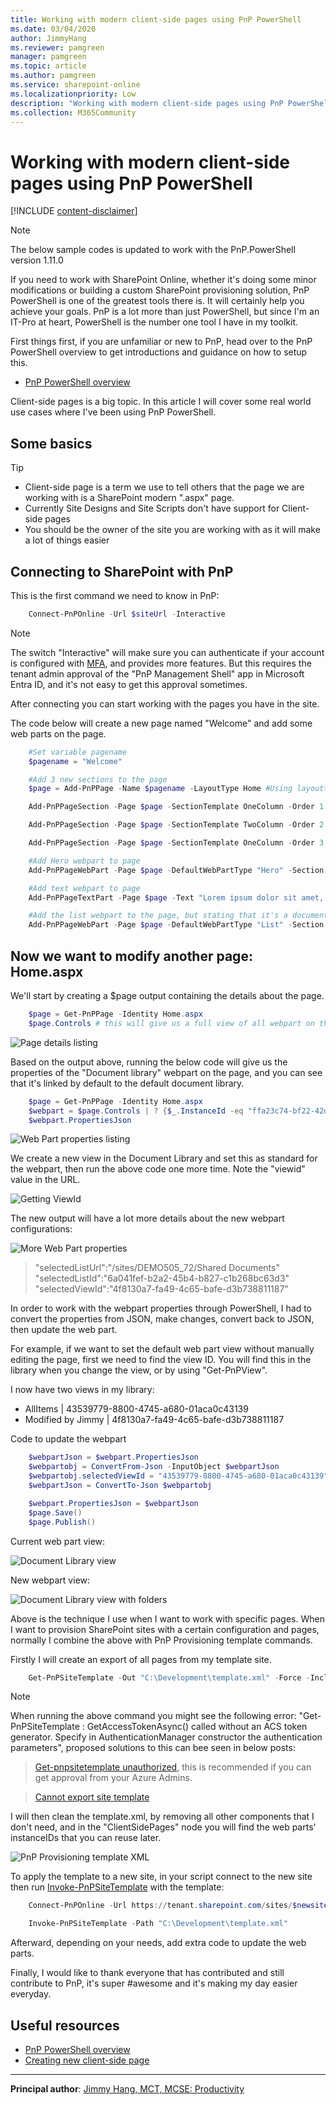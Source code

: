 ```yaml
---
title: Working with modern client-side pages using PnP PowerShell
ms.date: 03/04/2020
author: JimmyHang
ms.reviewer: pamgreen
manager: pamgreen
ms.topic: article
ms.author: pamgreen
ms.service: sharepoint-online
ms.localizationpriority: Low
description: "Working with modern client-side pages using PnP PowerShell"
ms.collection: M365Community
---
```

# Working with modern client-side pages using PnP PowerShell

[!INCLUDE [content-disclaimer](includes/content-disclaimer.md)]

> [!NOTE]
> The below sample codes is updated to work with the PnP.PowerShell version 1.11.0

If you need to work with SharePoint Online, whether it's doing some minor modifications or building a custom SharePoint provisioning solution, PnP PowerShell is one of the greatest tools there is. It will certainly help you achieve your goals. PnP is a lot more than just PowerShell, but since I'm an IT-Pro at heart, PowerShell is the number one tool I have in my toolkit.

First things first, if you are unfamiliar or new to PnP, head over to the PnP PowerShell overview to get introductions and guidance on how to setup this.

* [PnP PowerShell overview](/powershell/sharepoint/sharepoint-pnp/sharepoint-pnp-cmdlets)

Client-side pages is a big topic. In this article I will cover some real world use cases where I've been using PnP PowerShell.

## Some basics

> [!TIP]
>
>* Client-side page is a term we use to tell others that the page we are working with is a SharePoint modern ".aspx" page.
>* Currently Site Designs and Site Scripts don't have support for Client-side pages
>* You should be the owner of the site you are working with as it will make a lot of things easier

## Connecting to SharePoint with PnP

This is the first command we need to know in PnP:

``` powershell
    Connect-PnPOnline -Url $siteUrl -Interactive
```

> [!NOTE]
> The switch "Interactive" will make sure you can authenticate if your account is configured with [MFA](glossary.md#multi-factor-authentication-mfa), and provides more features.
> But this requires the tenant admin approval of the "PnP Management Shell" app in Microsoft Entra ID, and it's not easy to get this approval sometimes.

After connecting you can start working with the pages you have in the site.

The code below will create a new page named "Welcome" and add some web parts on the page.

``` powershell
    #Set variable pagename  
    $pagename = "Welcome"  

    #Add 3 new sections to the page  
    $page = Add-PnPPage -Name $pagename -LayoutType Home #Using layouttype Home, removes the title and banner zone

    Add-PnPPageSection -Page $page -SectionTemplate OneColumn -Order 1 # OneColumnFullWidth is only available if the site is a Communication site

    Add-PnPPageSection -Page $page -SectionTemplate TwoColumn -Order 2

    Add-PnPPageSection -Page $page -SectionTemplate OneColumn -Order 3

    #Add Hero webpart to page  
    Add-PnPPageWebPart -Page $page -DefaultWebPartType "Hero" -Section 1 -Column 1

    #Add text webpart to page  
    Add-PnPPageTextPart -Page $page -Text "Lorem ipsum dolor sit amet, consectetuer adipiscing elit. Maecenas porttitor congue mass a. Fusce posuere, magna sed pulvinar ultricies, purus lectus malesuada libero, sit amet commodo magna eros quis urna." -Section 2 -Column 1

    #Add the list webpart to the page, but stating that it's a document library then add the library GUID  
    Add-PnPPageWebPart -Page $page -DefaultWebPartType "List" -Section 3 -Column 1 -WebPartProperties @{isDocumentLibrary="true";webRelativeListUrl="/Shared Documents"}
```

## Now we want to modify another page: Home.aspx

We'll start by creating a $page output containing the details about the page.  

``` powershell
    $page = Get-PnPPage -Identity Home.aspx
    $page.Controls # this will give us a full view of all webpart on the page, and their properties
```

![Page details listing](media/working-with-modern-clientside-pages-using-pnp-powershell/pnp02.png)

Based on the output above, running the below code will give us the properties of the "Document library" webpart on the page, and you can see that it's linked by default to the default document library.  

``` powershell
    $page = Get-PnPPage -Identity Home.aspx    
    $webpart = $page.Controls | ? {$_.InstanceId -eq "ffa23c74-bf22-42d0-8889-9a996fd8642b"}  
    $webpart.PropertiesJson  
```

![Web Part properties listing](media/working-with-modern-clientside-pages-using-pnp-powershell/pnp03.png)

We create a new view in the Document Library and set this as standard for the webpart, then run the above code one more time. Note the "viewid" value in the URL.

![Getting ViewId](media/working-with-modern-clientside-pages-using-pnp-powershell/pnp04.png)

The new output will have a lot more details about the new webpart configurations:

![More Web Part properties](media/working-with-modern-clientside-pages-using-pnp-powershell/pnp05.png)

> "selectedListUrl":"/sites/DEMO505_72/Shared Documents"  
> "selectedListId":"6a041fef-b2a2-45b4-b827-c1b268bc63d3"  
> "selectedViewId":"4f8130a7-fa49-4c65-bafe-d3b738811187"  

In order to work with the webpart properties through PowerShell, I had to convert the properties from JSON, make changes, convert back to JSON, then update the web part.

For example, if we want to set the default web part view without manually editing the page, first we need to find the view ID. You will find this in the library when you change the view, or by using "Get-PnPView".  

I now have two views in my library:

* AllItems | 43539779-8800-4745-a680-01aca0c43139
* Modified by Jimmy | 4f8130a7-fa49-4c65-bafe-d3b738811187
  
Code to update the webpart  

``` powershell
    $webpartJson = $webpart.PropertiesJson  
    $webpartobj = ConvertFrom-Json -InputObject $webpartJson  
    $webpartobj.selectedViewId = "43539779-8800-4745-a680-01aca0c43139"  
    $webpartJson = ConvertTo-Json $webpartobj  

    $webpart.PropertiesJson = $webpartJson  
    $page.Save()  
    $page.Publish()  
```

Current web part view:

![Document Library view](media/working-with-modern-clientside-pages-using-pnp-powershell/pnp06.png)

New webpart view:

![Document Library view with folders](media/working-with-modern-clientside-pages-using-pnp-powershell/pnp07.png)

Above is the technique I use when I want to work with specific pages. When I want to provision SharePoint sites with a certain configuration and pages, normally I combine the above with PnP Provisioning template commands.

Firstly I will create an export of all pages from my template site.

```powershell
    Get-PnPSiteTemplate -Out "C:\Development\template.xml" -Force -IncludeAllClientSidePages #includeallclientsidepages will copy all other pages in the site
```
>[!NOTE]
>When running the above command you might see the following error: "Get-PnPSiteTemplate : GetAccessTokenAsync() called without an ACS token generator. Specify in AuthenticationManager constructor the authentication parameters", proposed solutions to this can bee seen in below posts:

>[Get-pnpsitetemplate unauthorized](https://techcommunity.microsoft.com/t5/sharepoint-developer/get-pnpsitetemplate-attempted-to-perform-an-unauthorized/m-p/2631095), this is recommended if you can get approval from your Azure Admins.

>[Cannot export site template](https://stackoverflow.com/questions/67981547/cannot-export-site-template)

I will then clean the template.xml, by removing all other components that I don't need, and in the "ClientSidePages" node you will find the web parts' instanceIDs that you can reuse later.  

![PnP Provisioning template XML](media/working-with-modern-clientside-pages-using-pnp-powershell/pnp08.png)

To apply the template to a new site, in your script connect to the new site then run [Invoke-PnPSiteTemplate](https://pnp.github.io/powershell/cmdlets/Invoke-PnPSiteTemplate.html) with the template:

```powershell
    Connect-PnPOnline -Url https://tenant.sharepoint.com/sites/$newsite -Interactive

    Invoke-PnPSiteTemplate -Path "C:\Development\template.xml"
```

Afterward, depending on your needs, add extra code to update the web parts.

Finally, I would like to thank everyone that has contributed and still contribute to PnP, it's super #awesome and it's making my day easier everyday.

## Useful resources

* [PnP PowerShell overview](/powershell/sharepoint/sharepoint-pnp/sharepoint-pnp-cmdlets)
* [Creating new client-side page](https://hangconsult.com/2017/11/05/creating-a-new-client-side-page-with-pnp-powershell/)

------

**Principal author**: [Jimmy Hang, MCT, MCSE: Productivity](https://www.linkedin.com/in/jimmyhang)
